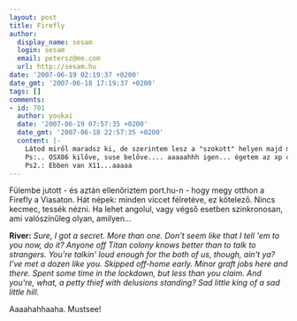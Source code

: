 ```yaml
---
layout: post
title: Firefly
author:
  display_name: sesam
  login: sesam
  email: petersz@me.com
  url: http://sesam.hu
date: '2007-06-19 02:19:37 +0200'
date_gmt: '2007-06-18 17:19:37 +0200'
tags: []
comments:
- id: 701
  author: youkai
  date: '2007-06-19 07:57:35 +0200'
  date_gmt: '2007-06-18 22:57:35 +0200'
  content: |-
    Látod miről maradsz ki, de szerintem lesz a "szokott" helyen majd magyar verzió
    Ps:.. OSX86 kilőve, suse belőve.... aaaaahhh igen... égetem az xp cédét...yeah...
    Ps2.: Ebben van X11...aaaaa
---
```


Fülembe jutott - és aztán ellenőriztem port.hu-n - hogy megy otthon a Firefly a Viasaton. Hát népek: minden viccet félretéve, ez kötelező. Nincs kecmec, tessék nézni. Ha lehet angolul, vagy végső esetben szinkronosan, ami valószínűleg olyan, amilyen...

**River:** _Sure, I got a secret. More than one. Don't seem like that I tell 'em to you now, do it? Anyone off Titan colony knows better than to talk to strangers. You're talkin' loud enough for the both of us, though, ain't ya? I've met a dozen like you. Skipped off-home early. Minor graft jobs here and there. Spent some time in the lockdown, but less than you claim. And you're, what, a petty thief with delusions standing? Sad little king of a sad little hill._

Aaaahahhaaha. Mustsee!
